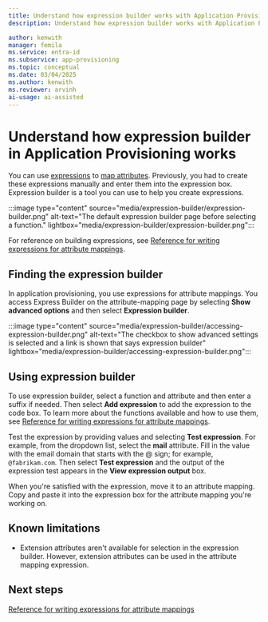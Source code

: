 ```yaml
---
title: Understand how expression builder works with Application Provisioning in Microsoft Entra ID
description: Understand how expression builder works with Application Provisioning in Microsoft Entra ID.

author: kenwith
manager: femila
ms.service: entra-id
ms.subservice: app-provisioning
ms.topic: conceptual
ms.date: 03/04/2025
ms.author: kenwith
ms.reviewer: arvinh
ai-usage: ai-assisted
---
```


# Understand how expression builder in Application Provisioning works

You can use [expressions](functions-for-customizing-application-data.md) to [map attributes](./customize-application-attributes.md). Previously, you had to create these expressions manually and enter them into the expression box. Expression builder is a tool you can use to help you create expressions.

:::image type="content" source="media/expression-builder/expression-builder.png" alt-text="The default expression builder page before selecting a function." lightbox="media/expression-builder/expression-builder.png":::

For reference on building expressions, see [Reference for writing expressions for attribute mappings](functions-for-customizing-application-data.md). 

## Finding the expression builder

In application provisioning, you use expressions for attribute mappings. You access Express Builder on the attribute-mapping page by selecting **Show advanced options** and then select **Expression builder**.

:::image type="content" source="media/expression-builder/accessing-expression-builder.png" alt-text="The checkbox to show advanced settings is selected and a link is shown that says expression builder" lightbox="media/expression-builder/accessing-expression-builder.png":::

## Using expression builder

To use expression builder, select a function and attribute and then enter a suffix if needed. Then select **Add expression** to add the expression to the code box. To learn more about the functions available and how to use them, see [Reference for writing expressions for attribute mappings](functions-for-customizing-application-data.md).

Test the expression by providing values and selecting **Test expression**. For example, from the dropdown list, select the **mail** attribute. Fill in the value with the email domain that starts with the @ sign; for example, `@fabrikam.com`. Then select **Test expression** and the output of the expression test appears in the **View expression output** box.

When you're satisfied with the expression, move it to an attribute mapping. Copy and paste it into the expression box for the attribute mapping you're working on.

## Known limitations
* Extension attributes aren't available for selection in the expression builder. However, extension attributes can be used in the attribute mapping expression. 

## Next steps

[Reference for writing expressions for attribute mappings](functions-for-customizing-application-data.md)
